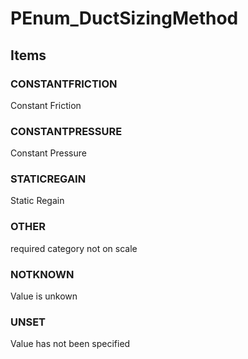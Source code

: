 # PEnum_DuctSizingMethod
<!-- end of short definition -->

## Items

### CONSTANTFRICTION
Constant Friction

### CONSTANTPRESSURE
Constant Pressure

### STATICREGAIN
Static Regain

### OTHER
required category not on scale

### NOTKNOWN
Value is unkown

### UNSET
Value has not been specified
